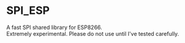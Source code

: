 # SPI_ESP
A fast SPI shared library for ESP8266.<br>
Extremely experimental. Please do not use until I've tested carefully.
